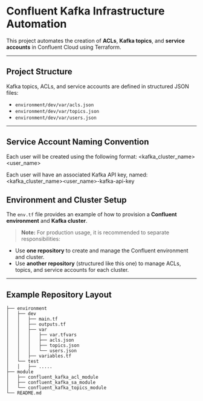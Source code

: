 # Confluent Kafka Infrastructure Automation

This project automates the creation of **ACLs**, **Kafka topics**, and **service accounts** in Confluent Cloud using Terraform.

---

## Project Structure

Kafka topics, ACLs, and service accounts are defined in structured JSON files:

- `environment/dev/var/acls.json`
- `environment/dev/var/topics.json`
- `environment/dev/var/users.json`

---

## Service Account Naming Convention

Each user will be created using the following format:
<kafka_cluster_name><user_name>

Each user will have an associated Kafka API key, named:
<kafka_cluster_name><user_name>-kafka-api-key

## Environment and Cluster Setup

The `env.tf` file provides an example of how to provision a **Confluent environment** and **Kafka cluster**.

> **Note:** For production usage, it is recommended to separate responsibilities:
- Use **one repository** to create and manage the Confluent environment and cluster.
- Use **another repository** (structured like this one) to manage ACLs, topics, and service accounts for each cluster.

---

## Example Repository Layout
```
├── environment
│   ├── dev
│   │   ├── main.tf
│   │   ├── outputs.tf
│   │   ├── var
│   │   │   ├── var.tfvars
│   │   │   ├── acls.json
│   │   │   ├── topics.json
│   │   │   └── users.json
│   │   ├── variables.tf
│   └── test
│   │   ├── .....
├── module
│   ├── confluent_kafka_acl_module
│   ├── confluent_kafka_sa_module
│   └── confluent_kafka_topics_module
└── README.md
```


